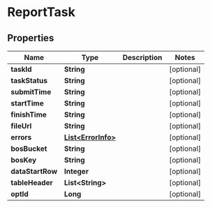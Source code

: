 

# ReportTask


## Properties

Name | Type | Description | Notes
------------ | ------------- | ------------- | -------------
**taskId** | **String** |  |  [optional]
**taskStatus** | **String** |  |  [optional]
**submitTime** | **String** |  |  [optional]
**startTime** | **String** |  |  [optional]
**finishTime** | **String** |  |  [optional]
**fileUrl** | **String** |  |  [optional]
**errors** | [**List&lt;ErrorInfo&gt;**](ErrorInfo.md) |  |  [optional]
**bosBucket** | **String** |  |  [optional]
**bosKey** | **String** |  |  [optional]
**dataStartRow** | **Integer** |  |  [optional]
**tableHeader** | **List&lt;String&gt;** |  |  [optional]
**optId** | **Long** |  |  [optional]



